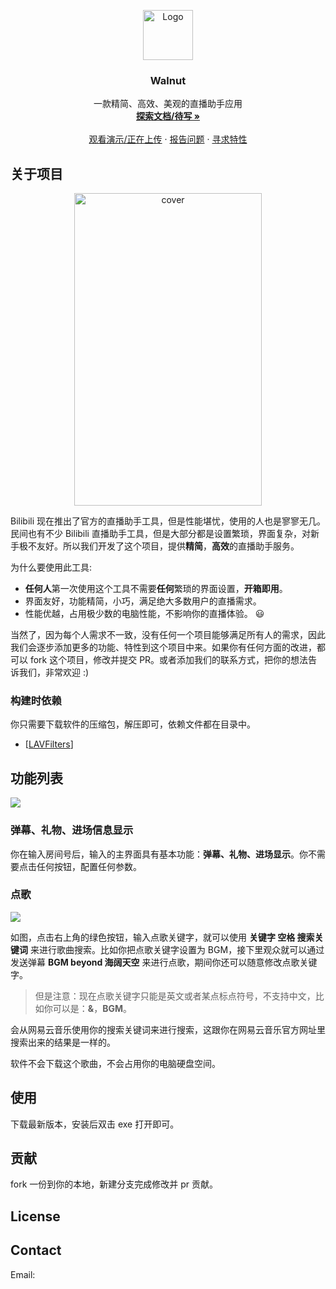 <p align="center">
  <a href="https://github.com/Walnuts-Assistant/Walnut">
    <img src="https://blogimagee.oss-cn-beijing.aliyuncs.com/images/Walnuts.png" alt="Logo" width="80" height="80">
  </a>
  <h3 align="center">Walnut</h3>

  <p align="center">
    一款精简、高效、美观的直播助手应用
    <br />
    <a href="http://walnutdocs.shiluo.design/"><strong>探索文档/待写 »</strong></a>
    <br />
    <br />
    <a href="https://github.com/othneildrew/Best-README-Template">观看演示/正在上传</a>
    ·
    <a href="https://github.com/Walnuts-Assistant/Walnut/issues">报告问题</a>
    ·
    <a href="https://github.com/Walnuts-Assistant/Walnut/issues">寻求特性</a>
  </p>


## 关于项目

<p align="center">
    <img src="https://blogimagee.oss-cn-beijing.aliyuncs.com/images/walnut-1.png" alt="cover" width="300" height="500">
</p>

Bilibili 现在推出了官方的直播助手工具，但是性能堪忧，使用的人也是寥寥无几。民间也有不少 Bilibili 直播助手工具，但是大部分都是设置繁琐，界面复杂，对新手极不友好。所以我们开发了这个项目，提供**精简**，**高效**的直播助手服务。

为什么要使用此工具:
* **任何人**第一次使用这个工具不需要**任何**繁琐的界面设置，**开箱即用**。
* 界面友好，功能精简，小巧，满足绝大多数用户的直播需求。
* 性能优越，占用极少数的电脑性能，不影响你的直播体验。 :smiley:

当然了，因为每个人需求不一致，没有任何一个项目能够满足所有人的需求，因此我们会逐步添加更多的功能、特性到这个项目中来。如果你有任何方面的改进，都可以 fork 这个项目，修改并提交 PR。或者添加我们的联系方式，把你的想法告诉我们，非常欢迎 :)

### 构建时依赖
你只需要下载软件的压缩包，解压即可，依赖文件都在目录中。
* [[LAVFilters](https://github.com/Nevcairiel/LAVFilters/releases)]

## 功能列表

![](https://blogimagee.oss-cn-beijing.aliyuncs.com/images/walnuts-2.png)

### 弹幕、礼物、进场信息显示

你在输入房间号后，输入的主界面具有基本功能：**弹幕、礼物、进场显示**。你不需要点击任何按钮，配置任何参数。

### 点歌

![](https://blogimagee.oss-cn-beijing.aliyuncs.com/images/walnuts-3.png)

如图，点击右上角的绿色按钮，输入点歌关键字，就可以使用 **关键字 空格 搜索关键词** 来进行歌曲搜索。比如你把点歌关键字设置为 BGM，接下里观众就可以通过发送弹幕 **BGM beyond 海阔天空** 来进行点歌，期间你还可以随意修改点歌关键字。

> 但是注意：现在点歌关键字只能是英文或者某点标点符号，不支持中文，比如你可以是：**&**，**BGM**。

会从网易云音乐使用你的搜索关键词来进行搜索，这跟你在网易云音乐官方网址里搜索出来的结果是一样的。

软件不会下载这个歌曲，不会占用你的电脑硬盘空间。

## 使用

下载最新版本，安装后双击 exe 打开即可。
## 贡献

fork 一份到你的本地，新建分支完成修改并 pr 贡献。

## License

[BSD-3]: https://github.com/Walnuts-Assistant/Walnut/blob/master/LICENSE	"BSD-3"

## Contact

Email: 

[silo]: silo1999@163.com	"silo"


